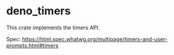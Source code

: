 # deno_timers

This crate implements the timers API.

Spec: https://html.spec.whatwg.org/multipage/timers-and-user-prompts.html#timers
